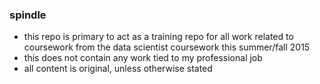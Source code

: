 ### spindle
- this repo is primary to act as a training repo for all work related to coursework from the data scientist coursework this summer/fall 2015
- this does not contain any work tied to my professional job
- all content is original, unless otherwise stated
